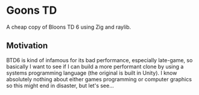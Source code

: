 # Goons TD
A cheap copy of Bloons TD 6 using Zig and raylib.

## Motivation

BTD6 is kind of infamous for its bad performance, especially late-game, so basically I want to see if I can build a more performant clone by using a systems programming language (the original is built in Unity). I know absolutely nothing about either games programming or computer graphics so this might end in disaster, but let's see...
